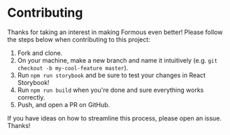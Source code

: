 # Contributing

Thanks for taking an interest in making Formous even better! Please follow the steps below when contributing to this project:

1. Fork and clone.
2. On your machine, make a new branch and name it intuitively (e.g. `git checkout -b my-cool-feature master`).
3. Run `npm run storybook` and be sure to test your changes in React Storybook!
4. Run `npm run build` when you're done and sure everything works correctly.
5. Push, and open a PR on GitHub.

If you have ideas on how to streamline this process, please open an issue. Thanks!
